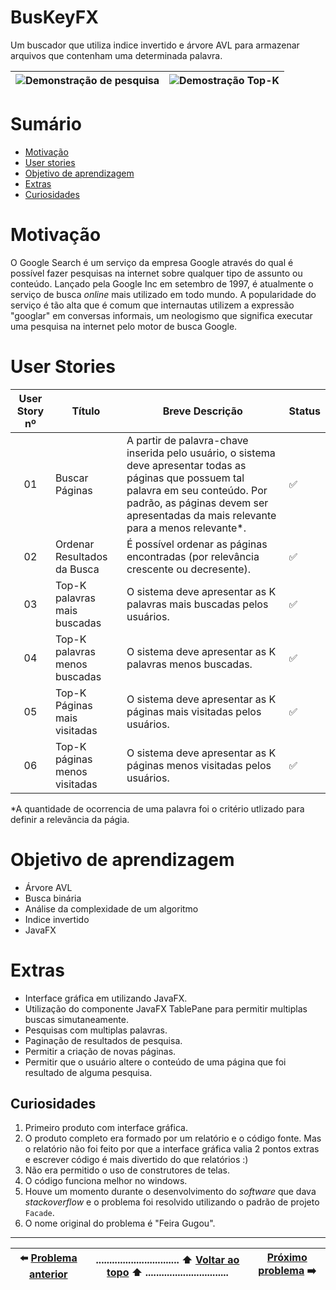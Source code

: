 # BusKeyFX
Um buscador que utiliza indice invertido e árvore AVL para armazenar arquivos que contenham uma determinada palavra.


|![Demonstração de pesquisa](https://github.com/UellingtonDamasceno/BusKeyFX/blob/master/resources/imagens/pesquisas.gif) | ![Demostração Top-K](https://github.com/UellingtonDamasceno/BusKeyFX/blob/master/resources/imagens/top-k.gif)|
|----|----|

# Sumário

- [Motivação](#motivação)
- [User stories](user-stories)
- [Objetivo de aprendizagem](#objetivo-de-aprendizagem)
- [Extras](#extras)
- [Curiosidades](#curiosidades)

# Motivação
O Google Search é um serviço da empresa Google através do qual é possível fazer 
pesquisas na internet sobre qualquer tipo de assunto ou conteúdo. Lançado pela
Google Inc em setembro de 1997, é atualmente o serviço de busca *online* mais 
utilizado em todo mundo. A popularidade do serviço é tão alta que é comum que
internautas utilizem a expressão "googlar" em conversas informais, um neologismo
que significa executar uma pesquisa na internet pelo motor de busca Google.

# User Stories

| User Story nº | Título | Breve Descrição | Status |
| :-----------: | ------ | --------------- | ------ |
| 01 | Buscar Páginas | A partir de palavra-chave inserida pelo usuário, o sistema deve apresentar todas as páginas que possuem tal palavra em seu conteúdo. Por padrão, as páginas devem ser apresentadas da mais relevante para a menos relevante*. | :white_check_mark: |
| 02 | Ordenar Resultados da Busca | É possível ordenar as páginas encontradas (por relevância crescente ou decresente). | :white_check_mark: |
| 03 | Top-K palavras mais buscadas | O sistema deve apresentar as K palavras mais buscadas pelos usuários. | :white_check_mark: |
| 04 | Top-K palavras menos buscadas | O sistema deve apresentar as K palavras menos buscadas. | :white_check_mark: | 
| 05 | Top-K Páginas mais visitadas | O sistema deve apresentar as K páginas mais visitadas pelos usuários. | :white_check_mark: |
| 06 | Top-K páginas menos visitadas | O sistema deve apresentar as K páginas menos visitadas pelos usuários. | :white_check_mark: |

  *A quantidade de ocorrencia de uma palavra foi o critério utlizado para definir a relevãncia da págia.

# Objetivo de aprendizagem

- Árvore AVL
- Busca binária
- Análise da complexidade de um algoritmo
- Indice invertido
- JavaFX

# Extras 

- Interface gráfica em utilizando JavaFX.
- Utilização do componente JavaFX TablePane para permitir multiplas buscas simutaneamente. 
- Pesquisas com multiplas palavras.
- Paginação de resultados de pesquisa.
- Permitir a criação de novas páginas.
- Permitir que o usuário altere o conteúdo de uma página que foi resultado de alguma pesquisa.

## Curiosidades

1. Primeiro produto com interface gráfica.
2. O produto completo era formado por um relatório e o código fonte. Mas o relatório não foi feito por que a interface gráfica valia 2 pontos extras e escrever código é mais divertido do que relatórios :)
3. Não era permitido o uso de construtores de telas.
4. O código funciona melhor no windows.
5. Houve um momento durante o desenvolvimento do _software_ que dava _stackoverflow_ e o problema foi resolvido utilizando o padrão de projeto `Facade`. 
6. O nome original do problema é "Feira Gugou".

----------

| :arrow_left: [Problema anterior](https://github.com/UellingtonDamasceno/BlackJack) |............................... :arrow_up: [Voltar ao topo](#BusKeyFX) :arrow_up: ...............................| [Próximo problema](https://github.com/UellingtonDamasceno/MyBook) :arrow_right: | 
| :----: |-----| :-----:| 
